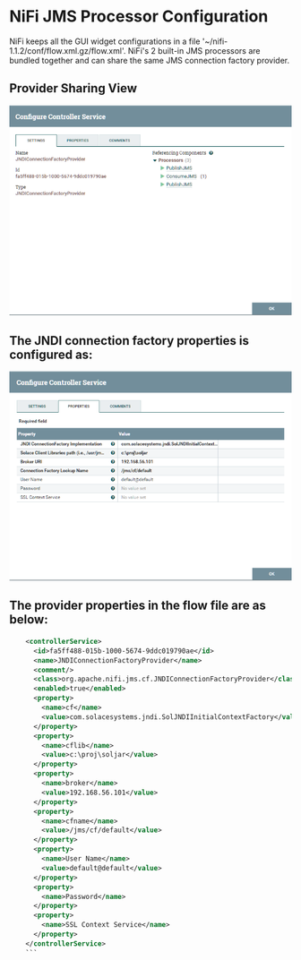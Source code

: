 # NiFi JMS Processor Configuration

NiFi keeps all the GUI widget configurations in a file '~/nifi-1.1.2/conf/flow.xml.gz/flow.xml'. NiFi's 2 built-in JMS processors are bundled together and can share the same JMS connection factory provider.

## Provider Sharing View
![Provider Sharing](/resources/providerSetting.png)

## The JNDI connection factory properties is configured as:

![Provider properties](/resources/providerProp.png)

## The provider properties in the flow file are as below:
```xml
    <controllerService>
      <id>fa5ff488-015b-1000-5674-9ddc019790ae</id>
      <name>JNDIConnectionFactoryProvider</name>
      <comment/>
      <class>org.apache.nifi.jms.cf.JNDIConnectionFactoryProvider</class>
      <enabled>true</enabled>
      <property>
        <name>cf</name>
        <value>com.solacesystems.jndi.SolJNDIInitialContextFactory</value>
      </property>
      <property>
        <name>cflib</name>
        <value>c:\proj\soljar</value>
      </property>
      <property>
        <name>broker</name>
        <value>192.168.56.101</value>
      </property>
      <property>
        <name>cfname</name>
        <value>/jms/cf/default</value>
      </property>
      <property>
        <name>User Name</name>
        <value>default@default</value>
      </property>
      <property>
        <name>Password</name>
      </property>
      <property>
        <name>SSL Context Service</name>
      </property>
    </controllerService>
    ```
    
